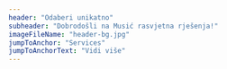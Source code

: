 ```yaml
---
header: "Odaberi unikatno"
subheader: "Dobrodošli na Musić rasvjetna rješenja!"
imageFileName: "header-bg.jpg"
jumpToAnchor: "Services"
jumpToAnchorText: "Vidi više"
---
```

